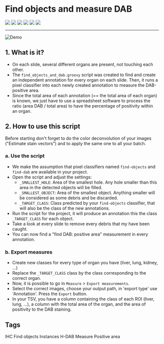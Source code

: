 # Find objects and measure DAB

<div id="shields">
    <img class="modality ihc" src="https://img.shields.io/badge/modality-IHC-fc8803">
    <a href="https://github.com/MontpellierRessourcesImagerie/qupath_scripts/tree/main/find-objects-and-dab"><img class="scripts" src="https://img.shields.io/badge/code-Groovy-6495ED?logo=github"></a>
    <img class="version" src="https://img.shields.io/badge/qupath_version-0.5.1-ffee00">
    <a style="vertical-align: top;" href="https://github.com/MontpellierRessourcesImagerie/qupath_scripts/issues"><img src='https://img.shields.io/github/issues/MontpellierRessourcesImagerie/qupath_scripts'></a>
    <img class="project" src="https://img.shields.io/badge/project-%232018-cd1818?logo=redmine">
    <img class="status" src="https://img.shields.io/badge/status-deployed-6495ED">
</div>

-------------

<img alt="Demo" src="https://dev.mri.cnrs.fr/attachments/download/3405/find-obj-dab.gif">

## 1. What is it?

- On each slide, several different organs are present, not touching each other.
- The `find_objects_and_dab.groovy` script was created to find and create an independent annotation for every organ on each slide. Then, it runs a pixel classifier into each newly created annotation to measure the DAB-positive area.
- Since the total area of each annotation (== the total area of each organ) is known, we just have to use a spreadsheet software to process the ratio (area DAB / total area) to have the percentage of positivity within an organ.

## 2. How to use this script

Before starting don't forget to do the color deconvolution of your images ("Estimate stain vectors") and to apply the same one to all your batch.

### a. Use the script

- We make the assumption that pixel classifiers named `find-objects` and `find-dab` are available in your project.
- Open the script and adjust the settings:
    - `_SMALLEST_HOLE`: Area of the smallest hole. Any hole smaller than this area in the detected objects will be filled.
    - `_SMALLEST_OBJECT`: Area of the smallest object. Anything smaller will be considered as some debris and be discarded.
    - `_TARGET_CLASS`: Class predicted by your `find-objects` classifier, that will also be the class of the new annotations.
- Run the script for the project, it will produce an annotation this the class `_TARGET_CLASS` for each object.
- Take a look at every slide to remove every debris that my have been caught.
- You can now find a "find DAB: positive area" measurement in every annotation.

### b. Export measures

- Create new classes for every type of organ you have (liver, lung, kidney, ...)
- Replace the `_TARGET_CLASS` class by the class corresponding to the correct organ.
- Now, it is possible to go in `Measure` > `Export measurements`.
- Select the correct images, choose your output path, in 'export type' use 'Annotation'. Press the `Export` button.
- In your TSV, you have a column containing the class of each ROI (liver, lung, ...), a column with the total area of the organ, and the area of positivity to the DAB staining.



## Tags

<span class="script_tag">IHC</span>
<span class="script_tag">Find objects</span>
<span class="script_tag">Instances</span>
<span class="script_tag">H-DAB</span>
<span class="script_tag">Measure</span>
<span class="script_tag">Positive area</span>